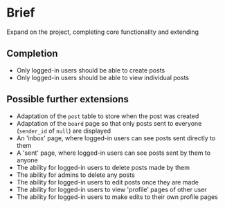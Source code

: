 # Brief

Expand on the project, completing core functionality and extending 

## Completion

- Only logged-in users should be able to create posts
- Only logged-in users should be able to view individual posts

## Possible further extensions

- Adaptation of the `post` table to store when the post was created
- Adaptation of the `board` page so that only posts sent to everyone (`sender_id` of `null`) are displayed
- An 'inbox' page, where logged-in users can see posts sent directly to them
- A 'sent' page, where logged-in users can see posts sent by them to anyone
- The ability for logged-in users to delete posts made by them
- The ability for admins to delete any posts
- The ability for logged-in users to edit posts once they are made
- The ability for logged-in users to view 'profile' pages of other user
- The ability for logged-in users to make edits to their own profile pages
